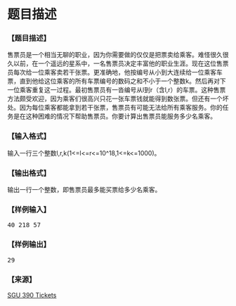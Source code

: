 # 题目描述


<h3>
【题目描述】
</h3>
<p>
售票员是一个相当无聊的职业，因为你需要做的仅仅是把票卖给乘客。难怪很久很久以前，在一个遥远的星系中，一名售票员决定丰富他的职业生涯。现在这位售票员每次给一位乘客卖若干张票。更准确地，他按编号从小到大连续给一位乘客车票，直到他给这位乘客的所有车票编号的数码之和不小于一个整数k。然后再对下一位乘客重复这一过程。最初售票员有一沓编号从l到r（含l,r）的车票。这种售票方法颇受欢迎，因为乘客们很高兴只花一张车票钱就能得到数张票。但还有一个坏处。因为每位乘客都能拿到若干张票，售票员有可能无法给所有乘客服务。你的任务是在这种困难的情况下帮助售票员。你要计算出售票员能服务多少名乘客。
</p>
<h3>
【输入格式】
</h3>
<p>
输入一行三个整数l,r,k(1&lt;=l&lt;=r&lt;=10^18,1&lt;=k&lt;=1000)。
</p>
<h3>
【输出格式】
</h3>
<p>
输出一行一个整数，即售票员最多能买票给多少名乘客。
</p>
<h3>
【样例输入】
</h3>
<pre>40 218 57</pre>
<h3>
【样例输出】
</h3>
<pre>29</pre>
<h3>
【来源】
</h3>
<p>
<a href="http://acm.sgu.ru/problem.php?contest=0&amp;problem=390" target="_blank">SGU 390 Tickets</a> 
</p>

